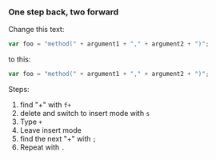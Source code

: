 ### One step back, two forward
Change this text:

```javascript
var foo = "method(" + argument1 + "," + argument2 + ")";
```

to this:

```javascript
var foo = "method(" + argument1 + "," + argument2 + ")";
```

Steps:

1. find "+" with `f+`  
2. delete and switch to insert mode with `s`  
3. Type ` + `  
4. Leave insert mode  
5. find the next "+" with `;`  
6. Repeat with `.`  
